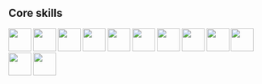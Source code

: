 <h2> Core skills </h2> 
    
<div>    
<img width ='45px' src ='https://raw.githubusercontent.com/rahulbanerjee26/githubAboutMeGenerator/main/icons/javascript.svg'> 
<img width ='45px' src ='https://raw.githubusercontent.com/rahulbanerjee26/githubAboutMeGenerator/main/icons/typescript.svg'> 
<img width ='45px' src ='https://raw.githubusercontent.com/rahulbanerjee26/githubAboutMeGenerator/main/icons/vuejs.svg'> 
<img width ='45px' src ='https://raw.githubusercontent.com/rahulbanerjee26/githubAboutMeGenerator/main/icons/nuxtjs.svg'>
<img width ='45px' src ='https://raw.githubusercontent.com/rahulbanerjee26/githubAboutMeGenerator/main/icons/css.svg'> 
<img width ='45px' src ='https://raw.githubusercontent.com/rahulbanerjee26/githubAboutMeGenerator/main/icons/sass.svg'> 
<img width ='45px' src ='https://raw.githubusercontent.com/rahulbanerjee26/githubAboutMeGenerator/main/icons/tailwind.svg'>
<img width ='45px' src ='https://cdn4.iconfinder.com/data/icons/logos-3/456/nodejs-new-pantone-black-1024.png'>
<img width ='45px' src ='https://raw.githubusercontent.com/rahulbanerjee26/githubAboutMeGenerator/main/icons/firebase.svg'>
<img width ='45px' src ='https://cdn.iconscout.com/icon/free/png-256/mongodb-3-1175138.png'>
<img width ='45px' src ='https://www.freepnglogos.com/uploads/logo-mysql-png/logo-mysql-development-mysql-logo-code-icon-9.png'>
<img width ='45px' src ='https://raw.githubusercontent.com/rahulbanerjee26/githubAboutMeGenerator/main/icons/linux.svg'>
</div>
